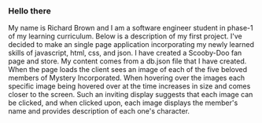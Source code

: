 ### Hello there 

My name is Richard Brown and I am a software engineer student in phase-1 of my learning curriculum. Below is a description of my first project. I've decided to make an single page application incorporating my newly learned skills of javascript, html, css, and json. I have created a Scooby-Doo fan page and store. My content comes from a db.json file that I have created. When the page loads the client sees an image of each of the five beloved members of Mystery Incorporated. When hovering over the images each specific image being hovered over at the time increases in size and comes closer to the screen. Such an inviting display suggests that each image can be clicked, and when clicked upon, each image displays the member's name and provides description of each one's character.
